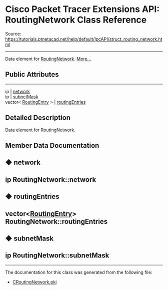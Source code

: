 # Cisco Packet Tracer Extensions API: RoutingNetwork Class Reference

Source: https://tutorials.ptnetacad.net/help/default/IpcAPI/struct_routing_network.html

---

Data element for [RoutingNetwork](struct_routing_network.html "Data element for RoutingNetwork."). [More...](struct_routing_network.html#details)

##  Public Attributes  
  
---  
ip | [network](struct_routing_network.html#acdb20f900c6abbe90bb8511bddc6b12f)  
ip | [subnetMask](struct_routing_network.html#af9d26d0a1a23503946efc38cf4577f74)  
vector< [RoutingEntry](struct_routing_entry.html) > | [routingEntries](struct_routing_network.html#a527c06441d71a459ed97ad004411795a)  
  
## Detailed Description

Data element for [RoutingNetwork](struct_routing_network.html "Data element for RoutingNetwork."). 

## Member Data Documentation

## ◆ network

ip RoutingNetwork::network  
---  
  
## ◆ routingEntries

vector<[RoutingEntry](struct_routing_entry.html)> RoutingNetwork::routingEntries  
---  
  
## ◆ subnetMask

ip RoutingNetwork::subnetMask  
---  
  
* * *

The documentation for this class was generated from the following file:

  * [CRoutingNetwork.pki](_c_routing_network_8pki.html)


